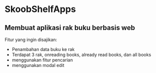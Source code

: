 # SkoobShelfApps

## Membuat aplikasi rak buku berbasis web

Fitur yang ingin disajikan:
- Penambahan data buku ke rak
- Terdapat 3 rak, onreading books, already read books, dan all books
- menggunakan fitur pencarian
- menggunakan modal edit
